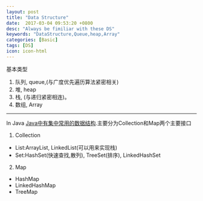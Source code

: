 ```yaml
---
layout: post
title: "Data Structure"
date:  2017-03-04 09:53:20 +0800
desc: "Always be fimiliar with these DS"
keywords: "DataStructure,Queue,heap,Array"
categories: [Basic]
tags: [DS]
icon: icon-html
---
```

基本类型
1. 队列, queue,(与广度优先遍历算法紧密相关)
2. 堆, heap
3. 栈, (与递归紧密相连)。
4. 数组, Array

---



In Java
[Java中有集中常用的数据结构][Java常用数据结构].主要分为Collection和Map两个主要接口

1. Collection  
  * List:ArrayList, LinkedList(可以用来实现栈)  
  * Set:HashSet(快速查找,散列), TreeSet(排序), LinkedHashSet  
2. Map  
  * HashMap  
  * LinkedHashMap  
  * TreeMap

[java常用数据结构]: http://blog.csdn.net/u010947402/article/details/51878166
